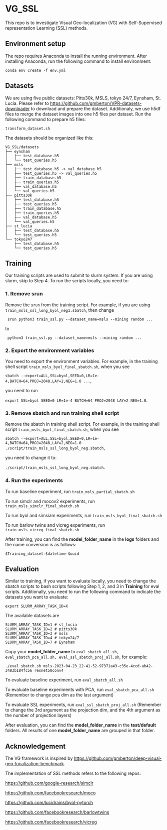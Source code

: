 # VG_SSL

This repo is to investigate Visual Geo-localization (VG) with Self-Supervised representation Learning (SSL) methods.

## Environment setup
The repo requires Anaconda to install the running environment. After installing Anaconda, run the following command to install environment:
```
conda env create -f env.yml
```

## Datasets
We are using five public datasets: Pitts30k, MSLS, tokyo 24/7, Eynsham, St. Lucia. Please refer to https://github.com/gmberton/VPR-datasets-downloader to download and prepare the dataset.
Additionaly, we use h5df files to merge the dataset images into one h5 files per dataset. Run the following command to prepare h5 files:
```
transform_dataset.sh
```
The datasets should be organized like this:
```
VG_SSL/datasets
├── eynsham
│   ├── test_database.h5
│   └── test_queries.h5
├── msls
│   ├── test_database.h5 -> val_database.h5
│   ├── test_queries.h5 -> val_queries.h5
│   ├── train_database.h5
│   ├── train_queries.h5
│   ├── val_database.h5
│   └── val_queries.h5
├── pitts30k
│   ├── test_database.h5
│   ├── test_queries.h5
│   ├── train_database.h5
│   ├── train_queries.h5
│   ├── val_database.h5
│   └── val_queries.h5
├── st_lucia
│   ├── test_database.h5
│   └── test_queries.h5
└── tokyo247
    ├── test_database.h5
    └── test_queries.h5
```

## Training
Our training scripts are used to submit to slurm system. If you are using slurm, skip to Step 4. To run the scripts locally, you need to: 
### 1. Remove srun
Remove the ```srun``` from the training script. For example, if you are using ```train_msls_ssl_long_byol_neg1.sbatch```, then change 

``` srun python3 train_ssl.py --dataset_name=msls --mining random ...``` 

to 

``` python3 train_ssl.py --dataset_name=msls --mining random ...``` 

### 2. Export the environment variables
You need to export the environment variables. For example, in the training shell script ```train_msls_byol_final_sbatch.sh```, when you see 

```sbatch --export=ALL,SSL=byol,SEED=0,LR=1e-4,BATCH=64,PROJ=2048,LAY=2,NEG=1.0 ...```,

you need to run

```export SSL=byol SEED=0 LR=1e-4 BATCH=64 PROJ=2048 LAY=2 NEG=1.0```.

### 3. Remove sbatch and run training shell script

Remove the sbatch in training shell script. For example, in the training shell script ```train_msls_byol_final_sbatch.sh```, when you see 

```sbatch --export=ALL,SSL=byol,SEED=0,LR=1e-4,BATCH=64,PROJ=2048,LAY=2,NEG=1.0 ./script/train_msls_ssl_long_byol_neg.sbatch```,

you need to change it to:

```./script/train_msls_ssl_long_byol_neg.sbatch```.

### 4. Run the experiments

To run baseline experiment, run ```train_msls_partial_sbatch.sh``` 

To run simclr and mocov2 experiments, run ```train_msls_simclr_final_sbatch.sh``` 

To run byol and simsiam experiments, run ```train_msls_byol_final_sbatch.sh``` 

To run barlow twins and vicreg experiments, run ```train_msls_vicreg_final_sbatch.sh``` 
 
After training, you can find the **model_folder_name** in the **logs** folders and the name conversion is as follows:

```
$Training_dataset-$datetime-$uuid
```

## Evaluation
Similar to training, if you want to evaluate locally, you need to change the sbatch scripts to bash scripts following Step 1, 2, and 3 in **Training** for eval scripts. Additionally, you need to run the following command to indicate the datasets you want to evaluate:

``` export SLURM_ARRAY_TASK_ID=X ```

The available datasets are

```
SLURM_ARRAY_TASK_ID=1 # st_lucia
SLURM_ARRAY_TASK_ID=2 # pitts30k
SLURM_ARRAY_TASK_ID=3 # msls
SLURM_ARRAY_TASK_ID=4 # tokyo24/7 
SLURM_ARRAY_TASK_ID=7 # Eynsham
```

Copy your **model_folder_name** to ```eval_sbatch_all.sh, eval_sbatch_pca_all.sh, eval_ssl_sbatch_proj_all.sh```, for example:

```
./eval_sbatch.sh msls-2023-04-23_22-41-52-97371a43-c35e-4ccd-ab42-3483b184fc56 resnet50conv4
```

To evaluate baseline experiment, run ```eval_sbatch_all.sh``` 

To evaluate baseline experiments with PCA, run ```eval_sbatch_pca_all.sh``` (Remember to change pca dim as the last argument)

To evaluate SSL experiments, run ```eval_ssl_sbatch_proj_all.sh```  (Remember to change the 3rd argument as the projection dim, and the 4th argument as the number of projection layers)

After evaluation, you can find the **model_folder_name** in the **test/default** folders. All results of one **model_folder_name** are grouped in that folder.

## Acknowledgement
The VG framework is inspired by https://github.com/gmberton/deep-visual-geo-localization-benchmark.

The implementation of SSL methods refers to the following repos:

https://github.com/google-research/simclr

https://github.com/facebookresearch/moco

https://github.com/lucidrains/byol-pytorch

https://github.com/facebookresearch/barlowtwins

https://github.com/facebookresearch/vicreg

